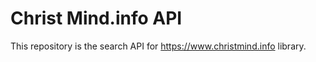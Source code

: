 # Christ Mind.info API

This repository is the search API for https://www.christmind.info
library.

